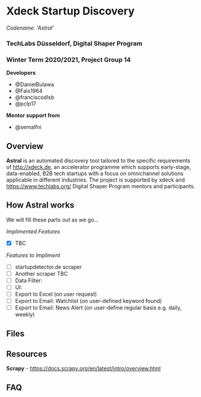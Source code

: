 # Xdeck Startup Discovery
*Codename: 'Astral'*

### TechLabs Düsseldorf, Digital Shaper Program
### Winter Term 2020/2021, Project Group 14

**Developers**
* @DanielBulawa
* @Fais1964
* @franciscodlsb
* @pclp17

**Mentor support from**
* @semalfni

## Overview

**Astral** is an automated discovery tool tailored to the specific requirements of http://xdeck.de, an accelerator programme which supports early-stage, data-enabled, B2B tech startups with a focus on omnichannel solutions applicable in different industries. The project is supported by xdeck and https://www.techlabs.org/ Digital Shaper Program mentors and participants.

## How Astral works

We will fill these parts out as we go...

*Implimented Features*
- [x] TBC

*Features to Impliment*
- [ ] startupdetector.de scraper
- [ ] Another scraper TBC
- [ ] Data Filter:
- [ ] UI:
- [ ] Export to Excel (on user request)
- [ ] Export to Email: Watchlist (on user-defined keyword found)
- [ ] Export to Email: News Alert (on user-define regular basis e.g. daily, weekly)

## Files

## Resources

**Scrapy** - https://docs.scrapy.org/en/latest/intro/overview.html

## FAQ

